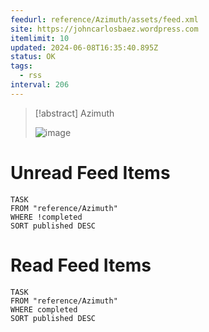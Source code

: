 ```yaml
---
feedurl: reference/Azimuth/assets/feed.xml
site: https://johncarlosbaez.wordpress.com
itemlimit: 10
updated: 2024-06-08T16:35:40.895Z
status: OK
tags:
  - rss
interval: 206
---
```


> [!abstract] Azimuth
> 
>
> ![image](https://s0.wp.com/i/buttonw-com.png)
# Unread Feed Items
~~~dataview
TASK
FROM "reference/Azimuth"
WHERE !completed
SORT published DESC
~~~

# Read Feed Items
~~~dataview
TASK
FROM "reference/Azimuth"
WHERE completed
SORT published DESC
~~~
